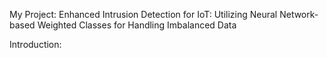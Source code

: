 My Project: Enhanced Intrusion Detection for IoT: Utilizing Neural Network-based Weighted Classes for Handling Imbalanced Data

Introduction: 
